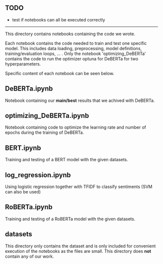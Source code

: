 
## TODO
- test if notebooks can all be executed correctly


-------------------------------------------------------------------------------------
This directory contains notebooks containing the code we wrote.

Each notebook contains the code needed to train and test one specific model. This includes data loading, preprocessing, model definitions, training/evaluation loops, ... .
Only the notebook 'optimizing_DeBERTa' contains the code to run the optimizer optuna for DeBERTa for two hyperparameters.

Specific content of each notebook can be seen below.



## DeBERTa.ipynb
Notebook containing our **main/best** results that we achived with DeBERTa. 

## optimizing_DeBERTa.ipynb
Notebook containing code to optimize the learning rate and number of epochs during the training of DeBERTa.


## BERT.ipynb
Training and testing of a BERT model with the given datasets.


## log_regression.ipynb
Using logistic regression together with TFIDF to classify sentiments (SVM can also be used)


## RoBERTa.ipynb
Training and testing of a RoBERTa model with the given datasets.


## datasets
This directory only contains the dataset and is only included for convenient execution of the notebooks as the files are small.
This directory does **not** contain any of our work.
